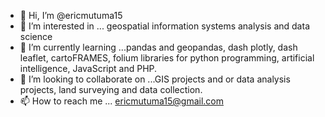 - 👋 Hi, I’m @ericmutuma15
- 👀 I’m interested in ... geospatial information systems analysis and data science
- 🌱 I’m currently learning ...pandas and geopandas, dash plotly, dash leaflet, cartoFRAMES, folium libraries for python programming, artificial intelligence, JavaScript and PHP.
- 💞️ I’m looking to collaborate on ...GIS projects and or data analysis projects, land surveying and data collection.
- 📫 How to reach me ... ericmutuma15@gmail.com

<!---
ericmutuma15/ericmutuma15 is a ✨ special ✨ repository because its `README.md` (this file) appears on your GitHub profile.
You can click the Preview link to take a look at your changes.
--->
